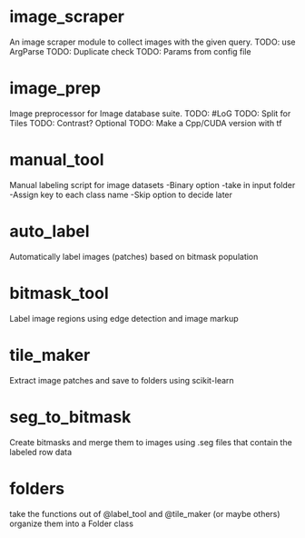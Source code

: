 # image_scraper
An image scraper module to collect images with the given query.
  TODO: use ArgParse
  TODO: Duplicate check
  TODO: Params from config file

# image_prep
Image preprocessor for Image database suite.
  TODO: #LoG
  TODO: Split for Tiles
  TODO: Contrast?
  Optional TODO: Make a Cpp/CUDA version with tf

# manual_tool
Manual labeling script for image datasets
  -Binary option
  -take in input folder
  -Assign key to each class name
  -Skip option to decide later

# auto_label
Automatically label images (patches) based on bitmask population

# bitmask_tool
Label image regions using edge detection and image markup

# tile_maker
Extract image patches and save to folders using scikit-learn

# seg_to_bitmask
Create bitmasks and merge them to images using .seg files that contain the labeled row
data

# folders
  take the functions out of @label_tool and @tile_maker (or maybe others)
  organize them into a Folder class
